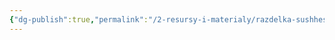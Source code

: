 ```yaml
---
{"dg-publish":true,"permalink":"/2-resursy-i-materialy/razdelka-sushhestv/glaz-doppelgangera/"}
---
```


